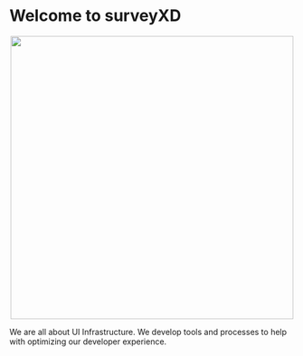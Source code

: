 # Welcome to surveyXD

<p align="center">
  <img width="500px" src="https://github.com/labXD/gustXD/blob/main/apps/website/static/img/logo-dark.png" />
</p>

We are all about UI Infrastructure. We develop tools and processes to help with
optimizing our developer experience.
